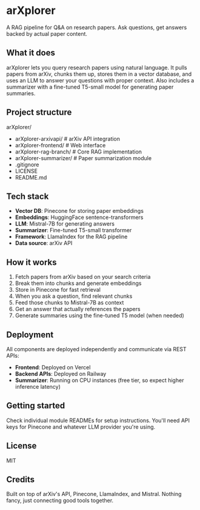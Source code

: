 # arXplorer

A RAG pipeline for Q&A on research papers. Ask questions, get answers backed by actual paper content.

## What it does

arXplorer lets you query research papers using natural language. It pulls papers from arXiv, chunks them up, stores them in a vector database, and uses an LLM to answer your questions with proper context. Also includes a summarizer with a fine-tuned T5-small model for generating paper summaries.

## Project structure

arXplorer/

- arXplorer-arxivapi/ # arXiv API integration
- arXplorer-frontend/ # Web interface
- arXplorer-rag-branch/ # Core RAG implementation
- arXplorer-summarizer/ # Paper summarization module
- .gitignore
- LICENSE
- README.md

## Tech stack

- **Vector DB**: Pinecone for storing paper embeddings
- **Embeddings**: HuggingFace sentence-transformers
- **LLM**: Mistral-7B for generating answers
- **Summarizer**: Fine-tuned T5-small transformer
- **Framework**: LlamaIndex for the RAG pipeline
- **Data source**: arXiv API

## How it works

1. Fetch papers from arXiv based on your search criteria
2. Break them into chunks and generate embeddings
3. Store in Pinecone for fast retrieval
4. When you ask a question, find relevant chunks
5. Feed those chunks to Mistral-7B as context
6. Get an answer that actually references the papers
7. Generate summaries using the fine-tuned T5 model (when needed)

## Deployment

All components are deployed independently and communicate via REST APIs:

- **Frontend**: Deployed on Vercel
- **Backend APIs**: Deployed on Railway
- **Summarizer**: Running on CPU instances (free tier, so expect higher inference latency)

## Getting started

Check individual module READMEs for setup instructions. You'll need API keys for Pinecone and whatever LLM provider you're using.

## License

MIT

## Credits

Built on top of arXiv's API, Pinecone, LlamaIndex, and Mistral. Nothing fancy, just connecting good tools together.
